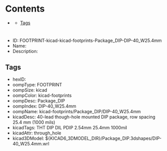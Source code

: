 



Contents
========

* [](#)
	* [Tags](#tags)

# 

- ID: FOOTPRINT-kicad-kicad-footprints-Package_DIP-DIP-40_W25.4mm
- Name: 
- Description: 

## Tags

- hexID: 
- oompType: FOOTPRINT
- oompSize: kicad
- oompColor: kicad-footprints
- oompDesc: Package_DIP
- oompIndex: DIP-40_W25.4mm
- oompName: kicad-footprints/Package_DIP/DIP-40_W25.4mm
- kicadDesc: 40-lead though-hole mounted DIP package, row spacing 25.4 mm (1000 mils)
- kicadTags: THT DIP DIL PDIP 2.54mm 25.4mm 1000mil
- kicadAttr: through_hole
- kicad3DModel: ${KICAD6_3DMODEL_DIR}/Package_DIP.3dshapes/DIP-40_W25.4mm.wrl
